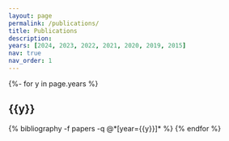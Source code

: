 ```yaml
---
layout: page
permalink: /publications/
title: Publications
description: 
years: [2024, 2023, 2022, 2021, 2020, 2019, 2015]
nav: true
nav_order: 1
---
```

<!-- _pages/publications.md -->
<div class="publications">

{%- for y in page.years %}
  <h2 class="year">{{y}}</h2>
  {% bibliography -f papers -q @*[year={{y}}]* %}
{% endfor %}

</div>

